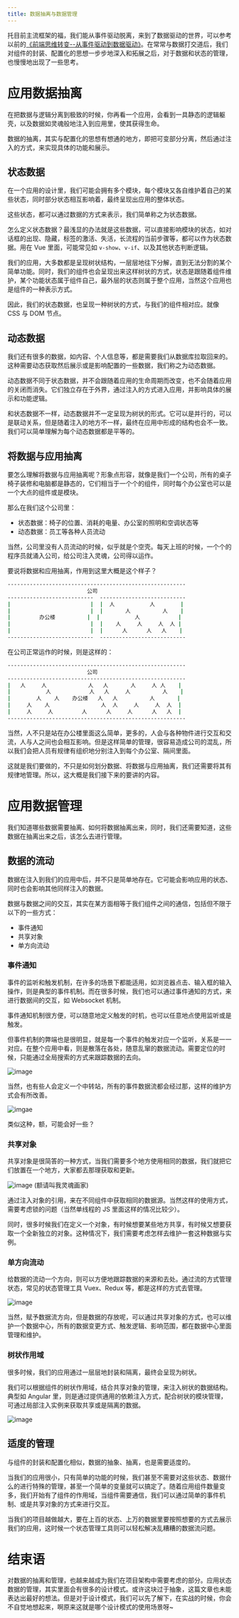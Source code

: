 ```yaml
---
title: 数据抽离与数据管理
---
```


托目前主流框架的福，我们能从事件驱动脱离，来到了数据驱动的世界，可以参考以前的[《前端思维转变--从事件驱动到数据驱动》](./data-driven-or-event-driven.md)。在常常与数据打交道后，我们对组件的封装、配置化的思想一步步地深入和拓展之后，对于数据和状态的管理，也慢慢地出现了一些思考。

<!--more-->

# 应用数据抽离 

在把数据与逻辑分离到极致的时候，你再看一个应用，会看到一具静态的逻辑躯壳，以及数据如灵魂般地注入到应用里，使其获得生命。

数据的抽离，其实与配置化的思想有想通的地方，即把可变部分分离，然后通过注入的方式，来实现具体的功能和展示。

## 状态数据

在一个应用的设计里，我们可能会拥有多个模块，每个模块又各自维护着自己的某些状态，同时部分状态相互影响着，最终呈现出应用的整体状态。

这些状态，都可以通过数据的方式来表示，我们简单称之为状态数据。

怎么定义状态数据？最浅显的办法就是这些数据，可以直接影响模块的状态，如对话框的出现、隐藏，标签的激活、失活，长流程的当前步骤等，都可以作为状态数据。用在 Vue 里面，可能常见如 `v-show`、`v-if`、以及其他状态判断逻辑。

我们的应用，大多数都是呈现树状结构，一层层地往下分解，直到无法分割的某个简单功能。同时，我们的组件也会呈现出来这样树状的方式，状态是跟随着组件维护，某个功能状态属于组件自己，最外层的状态则属于整个应用，当然这个应用也是组件的一种表示方式。

因此，我们的状态数据，也呈现一种树状的方式，与我们的组件相对应。就像 CSS 与 DOM 节点。

## 动态数据

我们还有很多的数据，如内容、个人信息等，都是需要我们从数据库拉取回来的。这种需要动态获取然后展示或是影响配置的一些数据，我们称之为动态数据。

动态数据不同于状态数据，并不会跟随着应用的生命周期而改变，也不会随着应用的关闭而消失。它们独立存在于外界，通过注入的方式进入应用，并影响具体的展示和功能逻辑。

和状态数据不一样，动态数据并不一定呈现为树状的形式。它可以是并行的，可以是联动关系，但是随着注入的地方不一样，最终在应用中形成的结构也会不一致。我们可以简单理解为每个动态数据都是平等的。

## 将数据与应用抽离

要怎么理解将数据与应用抽离呢？形象点形容，就像是我们一个公司，所有的桌子椅子装修和电脑都是静态的，它们相当于一个个的组件，同时每个办公室也可以是一个大点的组件或是模块。

那么在我们这个公司里：

- 状态数据：椅子的位置、消耗的电量、办公室的照明和空调状态等
- 动态数据：员工等各种人员流动

当然，公司里没有人员流动的时候，似乎就是个空壳。每天上班的时候，一个个的程序员就涌入公司，给公司注入灵魂，公司得以运作。

要说将数据和应用抽离，作用到这里大概是这个样子？

```cmd
--------------------------------------------------------
                         公司
---------------------------  ---------------------------
|                         |  |  人           人        |
|                         |  |       人          人    |
|         办公楼          |  |           人            |
|                         |  |    人     人     人  人 |
|                         |  |      人      人   人    |
---------------------------  ---------------------------
```

在公司正常运作的时候，则是这样的：

```cmd
--------------------------------------------------------
                         公司
--------------------------------------------------------
|   人     人             人   人       人     人 人    |
|           人            人   人     人          人    |
|        人    人    办公楼   人   人          人       |
|     人    人                人  人     人     人  人  |
|     人     人         人      人     人      人   人  |
--------------------------------------------------------
```

当然，人不只是站在办公楼里面这么简单，更多的，人会与各种物件进行交互和交流，人与人之间也会相互影响。但是这样简单的管理，很容易造成公司的混乱，所以我们会把人员有规律有组织地分别注入到每个办公室、隔间里面。

这就是我们要做的，不只是如何划分数据、将数据与应用抽离，我们还需要将其有规律地管理。所以，这大概是我们接下来的要讲的内容。

# 应用数据管理

我们知道哪些数据需要抽离、如何将数据抽离出来，同时，我们还需要知道，这些数据在抽离出来之后，该怎么去进行管理。

## 数据的流动

数据在注入到我们的应用中后，并不只是简单地存在。它可能会影响应用的状态、同时也会影响其他同样注入的数据。

数据与数据之间的交互，其实在某方面相等于我们组件之间的通信，包括但不限于以下的一些方式：

- 事件通知
- 共享对象
- 单方向流动

### 事件通知

事件的监听和触发机制，在许多的场景下都能适用，如浏览器点击、输入框的输入操作，则是典型的事件机制。而在很多时候，我们也可以通过事件通知的方式，来进行数据间的交互，如 Websocket 机制。

事件通知机制很方便，可以随意地定义触发的时机，也可以任意地点使用监听或是触发。

但事件机制的弊端也是很明显，就是每一个事件的触发对应一个监听，关系是一一对应。在整个应用中看，则是散落在各处，随意乱窜的数据流动。需要定位的时候，只能通过全局搜索的方式来跟踪数据的去向。

![image](https://github-imglib-1255459943.cos.ap-chengdu.myqcloud.com/1524236289%281%29.jpg)

当然，也有些人会定义一个中转站，所有的事件数据流都会经过那，这样的维护方式会有所改善。

![imgae](https://github-imglib-1255459943.cos.ap-chengdu.myqcloud.com/1524236465%281%29.jpg)

类似这种，额，可能会好一些？

### 共享对象

共享对象是很简答的一种方式，当我们需要多个地方使用相同的数据，我们就把它们放置在一个地方，大家都去那理获取和更新。

![image](https://github-imglib-1255459943.cos.ap-chengdu.myqcloud.com/1524236687%281%29.jpg)
(额请叫我灵魂画家)

通过注入对象的引用，来在不同组件中获取相同的数据源。当然这样的使用方式，需要考虑锁的问题（当然单线程的 JS 里面这样的情况比较少）。

同时，很多时候我们在定义一个对象，有时候想要某些地方共享，有时候又想要获取一个全新独立的对象。这种情况下，我们需要考虑怎样去维护一套这种数据与实例。

### 单方向流动

给数据的流动一个方向，则可以方便地跟踪数据的来源和去处。通过流的方式管理状态，常见的状态管理工具 Vuex、Redux 等，都是这样的方式去管理。

![image](https://github-imglib-1255459943.cos.ap-chengdu.myqcloud.com/1524237398.jpg)

当然，赋予数据流方向，但是数据的存放呢，可以通过共享对象的方式，也可以维护一个数据中心，所有的数据变更方式、触发逻辑、影响范围，都在数据中心里面管理和维护。

### 树状作用域

很多时候，我们的应用通过一层层地封装和隔离，最终会呈现为树状。

我们可以根据组件的树状作用域，结合共享对象的管理，来注入树状的数据结构。典型如 Angular 里，则是通过提供通用的依赖注入方式，配合树状的模块管理，可通过局部注入实例来获取共享或是隔离的数据。

![image](https://github-imglib-1255459943.cos.ap-chengdu.myqcloud.com/1524238569%281%29.jpg)

## 适度的管理

与组件的封装和配置化相似，数据的抽象、抽离，也是需要适度的。

当我们的应用很小，只有简单的功能的时候，我们甚至不需要对这些状态、数据什么的进行特殊的管理，甚至一个简单的变量就可以搞定了。随着应用组件数量变多，我们开始有了组件的作用域，当组件需要通信，我们可以通过简单的事件机制、或是共享对象的方式来进行交互。

当我们的项目越做越大，要在上百的状态、上万的数据里要按照想要的方式去展示我们的应用，这时候一个状态管理工具则可以轻松解决乱糟糟的数据流问题。

# 结束语

对数据的抽离和管理，也越来越成为我们在项目架构中需要考虑的部分。应用状态数据的管理，其实里面会有很多的设计模式。或许这块过于抽象，这篇文章也未能表达出最好的想法。但是对于设计模式，我们可以先了解下，在实战的时候，你会不自觉地想起来，啊原来这就是哪个设计模式的使用场景呀~
